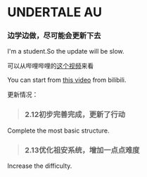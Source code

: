 # UNDERTALE AU  
### 边学边做，尽可能会更新下去      

I'm a student.So the update will be slow.
   
可以从哔哩哔哩的[这个视频](https://www.bilibili.com/video/BV1uN411d74z)来看  

You can start from [this video](https://www.bilibili.com/video/BV1uN411d74z) from bilibili.  

更新情况：  
> ### 2.12初步完善完成，更新了行动  
Complete the most basic structure.
> ### 2.13优化祖安系统，增加**一点点**难度  
Increase the difficulty.
